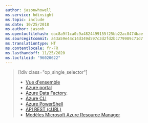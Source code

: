 ```yaml
---
author: jasonwhowell
ms.service: hdinsight
ms.topic: include
ms.date: 10/25/2018
ms.author: jasonh
ms.openlocfilehash: eac8a9f1ca0c9a4824499155f25bb22ac8474bae
ms.sourcegitcommit: a43a59e44c14d349d597c3d2fd2bc779989c71d7
ms.translationtype: HT
ms.contentlocale: fr-FR
ms.lasthandoff: 11/25/2020
ms.locfileid: "96020622"
---
```

> [!div class="op_single_selector"]
> * [Vue d'ensemble](../articles/hdinsight/hdinsight-hadoop-provision-linux-clusters.md)
> * [Azure portal](../articles/hdinsight/hdinsight-hadoop-create-linux-clusters-portal.md)
> * [Azure Data Factory](../articles/hdinsight/hdinsight-hadoop-create-linux-clusters-adf.md).
> * [Azure CLI](../articles/hdinsight/hdinsight-hadoop-create-linux-clusters-azure-cli.md)
> * [Azure PowerShell](../articles/hdinsight/hdinsight-hadoop-create-linux-clusters-azure-powershell.md)
> * [API REST (cURL)](../articles/hdinsight/hdinsight-hadoop-create-linux-clusters-curl-rest.md)
> * [Modèles Microsoft Azure Resource Manager](../articles/hdinsight/hdinsight-hadoop-create-linux-clusters-arm-templates.md)
> 
> 


